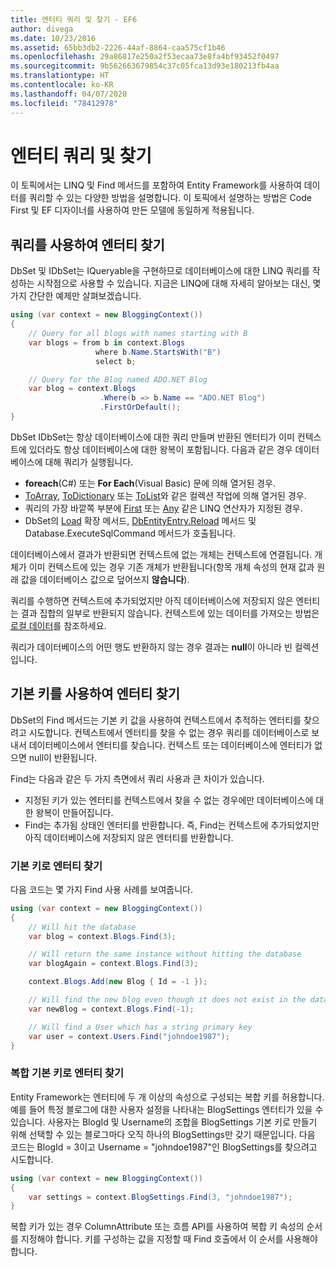 ```yaml
---
title: 엔터티 쿼리 및 찾기 - EF6
author: divega
ms.date: 10/23/2016
ms.assetid: 65bb3db2-2226-44af-8864-caa575cf1b46
ms.openlocfilehash: 29a86817e250a2f53ecaa73e8fa4bf93452f0497
ms.sourcegitcommit: 9b562663679854c37c05fca13d93e180213fb4aa
ms.translationtype: HT
ms.contentlocale: ko-KR
ms.lasthandoff: 04/07/2020
ms.locfileid: "78412978"
---
```

# <a name="querying-and-finding-entities"></a>엔터티 쿼리 및 찾기
이 토픽에서는 LINQ 및 Find 메서드를 포함하여 Entity Framework를 사용하여 데이터를 쿼리할 수 있는 다양한 방법을 설명합니다. 이 토픽에서 설명하는 방법은 Code First 및 EF 디자이너를 사용하여 만든 모델에 동일하게 적용됩니다.  

## <a name="finding-entities-using-a-query"></a>쿼리를 사용하여 엔터티 찾기  

DbSet 및 IDbSet는 IQueryable을 구현하므로 데이터베이스에 대한 LINQ 쿼리를 작성하는 시작점으로 사용할 수 있습니다. 지금은 LINQ에 대해 자세히 알아보는 대신, 몇 가지 간단한 예제만 살펴보겠습니다.  

``` csharp
using (var context = new BloggingContext())
{
    // Query for all blogs with names starting with B
    var blogs = from b in context.Blogs
                   where b.Name.StartsWith("B")
                   select b;

    // Query for the Blog named ADO.NET Blog
    var blog = context.Blogs
                    .Where(b => b.Name == "ADO.NET Blog")
                    .FirstOrDefault();
}
```  

DbSet IDbSet는 항상 데이터베이스에 대한 쿼리 만들며 반환된 엔터티가 이미 컨텍스트에 있더라도 항상 데이터베이스에 대한 왕복이 포함됩니다. 다음과 같은 경우 데이터베이스에 대해 쿼리가 실행됩니다.  

- **foreach**(C#) 또는 **For Each**(Visual Basic) 문에 의해 열거된 경우.  
- [ToArray](https://msdn.microsoft.com/library/bb298736), [ToDictionary](https://msdn.microsoft.com/library/system.linq.enumerable.todictionary) 또는 [ToList](https://msdn.microsoft.com/library/bb342261)와 같은 컬렉션 작업에 의해 열거된 경우.  
- 쿼리의 가장 바깥쪽 부분에 [First](https://msdn.microsoft.com/library/bb291976) 또는 [Any](https://msdn.microsoft.com/library/bb337697) 같은 LINQ 연산자가 지정된 경우.  
- DbSet의 [Load](https://msdn.microsoft.com/library/system.data.entity.dbextensions.load) 확장 메서드, [DbEntityEntry.Reload](https://msdn.microsoft.com/library/system.data.entity.infrastructure.dbentityentry.reload.aspx) 메서드 및 Database.ExecuteSqlCommand 메서드가 호출됩니다.  

데이터베이스에서 결과가 반환되면 컨텍스트에 없는 개체는 컨텍스트에 연결됩니다. 개체가 이미 컨텍스트에 있는 경우 기존 개체가 반환됩니다(항목 개체 속성의 현재 값과 원래 값을 데이터베이스 값으로 덮어쓰지 **않습니다**).  

쿼리를 수행하면 컨텍스트에 추가되었지만 아직 데이터베이스에 저장되지 않은 엔터티는 결과 집합의 일부로 반환되지 않습니다. 컨텍스트에 있는 데이터를 가져오는 방법은 [로컬 데이터](~/ef6/querying/local-data.md)를 참조하세요.  

쿼리가 데이터베이스의 어떤 행도 반환하지 않는 경우 결과는 **null**이 아니라 빈 컬렉션입니다.  

## <a name="finding-entities-using-primary-keys"></a>기본 키를 사용하여 엔터티 찾기  

DbSet의 Find 메서드는 기본 키 값을 사용하여 컨텍스트에서 추적하는 엔터티를 찾으려고 시도합니다. 컨텍스트에서 엔터티를 찾을 수 없는 경우 쿼리를 데이터베이스로 보내서 데이터베이스에서 엔터티를 찾습니다. 컨텍스트 또는 데이터베이스에 엔터티가 없으면 null이 반환됩니다.  

Find는 다음과 같은 두 가지 측면에서 쿼리 사용과 큰 차이가 있습니다.  

- 지정된 키가 있는 엔터티를 컨텍스트에서 찾을 수 없는 경우에만 데이터베이스에 대한 왕복이 만들어집니다.  
- Find는 추가됨 상태인 엔터티를 반환합니다. 즉, Find는 컨텍스트에 추가되었지만 아직 데이터베이스에 저장되지 않은 엔터티를 반환합니다.  
### <a name="finding-an-entity-by-primary-key"></a>기본 키로 엔터티 찾기  

다음 코드는 몇 가지 Find 사용 사례를 보여줍니다.  

``` csharp
using (var context = new BloggingContext())
{
    // Will hit the database
    var blog = context.Blogs.Find(3);

    // Will return the same instance without hitting the database
    var blogAgain = context.Blogs.Find(3);

    context.Blogs.Add(new Blog { Id = -1 });

    // Will find the new blog even though it does not exist in the database
    var newBlog = context.Blogs.Find(-1);

    // Will find a User which has a string primary key
    var user = context.Users.Find("johndoe1987");
}
```  

### <a name="finding-an-entity-by-composite-primary-key"></a>복합 기본 키로 엔터티 찾기  

Entity Framework는 엔터티에 두 개 이상의 속성으로 구성되는 복합 키를 허용합니다. 예를 들어 특정 블로그에 대한 사용자 설정을 나타내는 BlogSettings 엔터티가 있을 수 있습니다. 사용자는 BlogId 및 Username의 조합을 BlogSettings 기본 키로 만들기 위해 선택할 수 있는 블로그마다 오직 하나의 BlogSettings만 갖기 때문입니다. 다음 코드는 BlogId = 3이고 Username = "johndoe1987"인 BlogSettings를 찾으려고 시도합니다.  

``` csharp  
using (var context = new BloggingContext())
{
    var settings = context.BlogSettings.Find(3, "johndoe1987");
}
```  

복합 키가 있는 경우 ColumnAttribute 또는 흐름 API를 사용하여 복합 키 속성의 순서를 지정해야 합니다. 키를 구성하는 값을 지정할 때 Find 호출에서 이 순서를 사용해야 합니다.  
